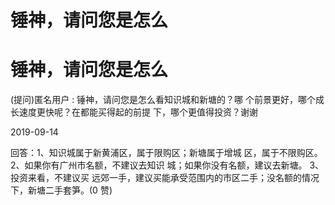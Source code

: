 # 锤神，请问您是怎么

# 锤神，请问您是怎么

(提问)匿名用户 : 锤神，请问您是怎么看知识城和新塘的？哪 个前景更好，哪个成长速度更快呢？在都能买得起的前提 下，哪个更值得投资？谢谢

2019-09-14

回答：1、知识城属于新黄浦区，属于限购区；新塘属于增城 区，属于不限购区。 2、如果你有广州市名额，不建议去知识 城；如果你没有名额，建议去新塘。 3、投资来看，不建议买 远郊一手，建议买能承受范围内的市区二手；没名额的情况 下，新塘二手套笋。(0 赞)